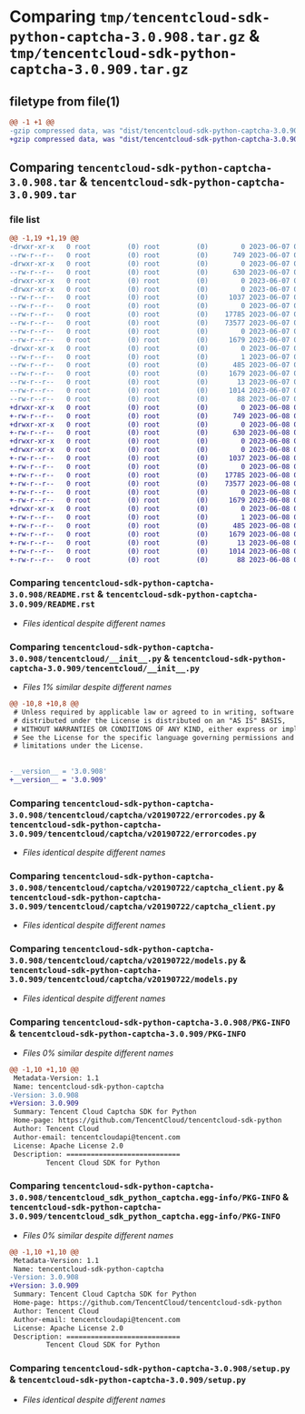 # Comparing `tmp/tencentcloud-sdk-python-captcha-3.0.908.tar.gz` & `tmp/tencentcloud-sdk-python-captcha-3.0.909.tar.gz`

## filetype from file(1)

```diff
@@ -1 +1 @@
-gzip compressed data, was "dist/tencentcloud-sdk-python-captcha-3.0.908.tar", last modified: Wed Jun  7 00:18:24 2023, max compression
+gzip compressed data, was "dist/tencentcloud-sdk-python-captcha-3.0.909.tar", last modified: Thu Jun  8 00:19:04 2023, max compression
```

## Comparing `tencentcloud-sdk-python-captcha-3.0.908.tar` & `tencentcloud-sdk-python-captcha-3.0.909.tar`

### file list

```diff
@@ -1,19 +1,19 @@
-drwxr-xr-x   0 root         (0) root         (0)        0 2023-06-07 00:18:24.000000 tencentcloud-sdk-python-captcha-3.0.908/
--rw-r--r--   0 root         (0) root         (0)      749 2023-06-07 00:18:24.000000 tencentcloud-sdk-python-captcha-3.0.908/README.rst
-drwxr-xr-x   0 root         (0) root         (0)        0 2023-06-07 00:18:24.000000 tencentcloud-sdk-python-captcha-3.0.908/tencentcloud/
--rw-r--r--   0 root         (0) root         (0)      630 2023-06-07 00:18:24.000000 tencentcloud-sdk-python-captcha-3.0.908/tencentcloud/__init__.py
-drwxr-xr-x   0 root         (0) root         (0)        0 2023-06-07 00:18:24.000000 tencentcloud-sdk-python-captcha-3.0.908/tencentcloud/captcha/
-drwxr-xr-x   0 root         (0) root         (0)        0 2023-06-07 00:18:24.000000 tencentcloud-sdk-python-captcha-3.0.908/tencentcloud/captcha/v20190722/
--rw-r--r--   0 root         (0) root         (0)     1037 2023-06-07 00:18:24.000000 tencentcloud-sdk-python-captcha-3.0.908/tencentcloud/captcha/v20190722/errorcodes.py
--rw-r--r--   0 root         (0) root         (0)        0 2023-06-07 00:18:24.000000 tencentcloud-sdk-python-captcha-3.0.908/tencentcloud/captcha/v20190722/__init__.py
--rw-r--r--   0 root         (0) root         (0)    17785 2023-06-07 00:18:24.000000 tencentcloud-sdk-python-captcha-3.0.908/tencentcloud/captcha/v20190722/captcha_client.py
--rw-r--r--   0 root         (0) root         (0)    73577 2023-06-07 00:18:24.000000 tencentcloud-sdk-python-captcha-3.0.908/tencentcloud/captcha/v20190722/models.py
--rw-r--r--   0 root         (0) root         (0)        0 2023-06-07 00:18:24.000000 tencentcloud-sdk-python-captcha-3.0.908/tencentcloud/captcha/__init__.py
--rw-r--r--   0 root         (0) root         (0)     1679 2023-06-07 00:18:24.000000 tencentcloud-sdk-python-captcha-3.0.908/PKG-INFO
-drwxr-xr-x   0 root         (0) root         (0)        0 2023-06-07 00:18:24.000000 tencentcloud-sdk-python-captcha-3.0.908/tencentcloud_sdk_python_captcha.egg-info/
--rw-r--r--   0 root         (0) root         (0)        1 2023-06-07 00:18:24.000000 tencentcloud-sdk-python-captcha-3.0.908/tencentcloud_sdk_python_captcha.egg-info/dependency_links.txt
--rw-r--r--   0 root         (0) root         (0)      485 2023-06-07 00:18:24.000000 tencentcloud-sdk-python-captcha-3.0.908/tencentcloud_sdk_python_captcha.egg-info/SOURCES.txt
--rw-r--r--   0 root         (0) root         (0)     1679 2023-06-07 00:18:24.000000 tencentcloud-sdk-python-captcha-3.0.908/tencentcloud_sdk_python_captcha.egg-info/PKG-INFO
--rw-r--r--   0 root         (0) root         (0)       13 2023-06-07 00:18:24.000000 tencentcloud-sdk-python-captcha-3.0.908/tencentcloud_sdk_python_captcha.egg-info/top_level.txt
--rw-r--r--   0 root         (0) root         (0)     1014 2023-06-07 00:18:24.000000 tencentcloud-sdk-python-captcha-3.0.908/setup.py
--rw-r--r--   0 root         (0) root         (0)       88 2023-06-07 00:18:24.000000 tencentcloud-sdk-python-captcha-3.0.908/setup.cfg
+drwxr-xr-x   0 root         (0) root         (0)        0 2023-06-08 00:19:04.000000 tencentcloud-sdk-python-captcha-3.0.909/
+-rw-r--r--   0 root         (0) root         (0)      749 2023-06-08 00:19:04.000000 tencentcloud-sdk-python-captcha-3.0.909/README.rst
+drwxr-xr-x   0 root         (0) root         (0)        0 2023-06-08 00:19:04.000000 tencentcloud-sdk-python-captcha-3.0.909/tencentcloud/
+-rw-r--r--   0 root         (0) root         (0)      630 2023-06-08 00:19:04.000000 tencentcloud-sdk-python-captcha-3.0.909/tencentcloud/__init__.py
+drwxr-xr-x   0 root         (0) root         (0)        0 2023-06-08 00:19:04.000000 tencentcloud-sdk-python-captcha-3.0.909/tencentcloud/captcha/
+drwxr-xr-x   0 root         (0) root         (0)        0 2023-06-08 00:19:04.000000 tencentcloud-sdk-python-captcha-3.0.909/tencentcloud/captcha/v20190722/
+-rw-r--r--   0 root         (0) root         (0)     1037 2023-06-08 00:19:04.000000 tencentcloud-sdk-python-captcha-3.0.909/tencentcloud/captcha/v20190722/errorcodes.py
+-rw-r--r--   0 root         (0) root         (0)        0 2023-06-08 00:19:04.000000 tencentcloud-sdk-python-captcha-3.0.909/tencentcloud/captcha/v20190722/__init__.py
+-rw-r--r--   0 root         (0) root         (0)    17785 2023-06-08 00:19:04.000000 tencentcloud-sdk-python-captcha-3.0.909/tencentcloud/captcha/v20190722/captcha_client.py
+-rw-r--r--   0 root         (0) root         (0)    73577 2023-06-08 00:19:04.000000 tencentcloud-sdk-python-captcha-3.0.909/tencentcloud/captcha/v20190722/models.py
+-rw-r--r--   0 root         (0) root         (0)        0 2023-06-08 00:19:04.000000 tencentcloud-sdk-python-captcha-3.0.909/tencentcloud/captcha/__init__.py
+-rw-r--r--   0 root         (0) root         (0)     1679 2023-06-08 00:19:04.000000 tencentcloud-sdk-python-captcha-3.0.909/PKG-INFO
+drwxr-xr-x   0 root         (0) root         (0)        0 2023-06-08 00:19:04.000000 tencentcloud-sdk-python-captcha-3.0.909/tencentcloud_sdk_python_captcha.egg-info/
+-rw-r--r--   0 root         (0) root         (0)        1 2023-06-08 00:19:04.000000 tencentcloud-sdk-python-captcha-3.0.909/tencentcloud_sdk_python_captcha.egg-info/dependency_links.txt
+-rw-r--r--   0 root         (0) root         (0)      485 2023-06-08 00:19:04.000000 tencentcloud-sdk-python-captcha-3.0.909/tencentcloud_sdk_python_captcha.egg-info/SOURCES.txt
+-rw-r--r--   0 root         (0) root         (0)     1679 2023-06-08 00:19:04.000000 tencentcloud-sdk-python-captcha-3.0.909/tencentcloud_sdk_python_captcha.egg-info/PKG-INFO
+-rw-r--r--   0 root         (0) root         (0)       13 2023-06-08 00:19:04.000000 tencentcloud-sdk-python-captcha-3.0.909/tencentcloud_sdk_python_captcha.egg-info/top_level.txt
+-rw-r--r--   0 root         (0) root         (0)     1014 2023-06-08 00:19:04.000000 tencentcloud-sdk-python-captcha-3.0.909/setup.py
+-rw-r--r--   0 root         (0) root         (0)       88 2023-06-08 00:19:04.000000 tencentcloud-sdk-python-captcha-3.0.909/setup.cfg
```

### Comparing `tencentcloud-sdk-python-captcha-3.0.908/README.rst` & `tencentcloud-sdk-python-captcha-3.0.909/README.rst`

 * *Files identical despite different names*

### Comparing `tencentcloud-sdk-python-captcha-3.0.908/tencentcloud/__init__.py` & `tencentcloud-sdk-python-captcha-3.0.909/tencentcloud/__init__.py`

 * *Files 1% similar despite different names*

```diff
@@ -10,8 +10,8 @@
 # Unless required by applicable law or agreed to in writing, software
 # distributed under the License is distributed on an "AS IS" BASIS,
 # WITHOUT WARRANTIES OR CONDITIONS OF ANY KIND, either express or implied.
 # See the License for the specific language governing permissions and
 # limitations under the License.
 
 
-__version__ = '3.0.908'
+__version__ = '3.0.909'
```

### Comparing `tencentcloud-sdk-python-captcha-3.0.908/tencentcloud/captcha/v20190722/errorcodes.py` & `tencentcloud-sdk-python-captcha-3.0.909/tencentcloud/captcha/v20190722/errorcodes.py`

 * *Files identical despite different names*

### Comparing `tencentcloud-sdk-python-captcha-3.0.908/tencentcloud/captcha/v20190722/captcha_client.py` & `tencentcloud-sdk-python-captcha-3.0.909/tencentcloud/captcha/v20190722/captcha_client.py`

 * *Files identical despite different names*

### Comparing `tencentcloud-sdk-python-captcha-3.0.908/tencentcloud/captcha/v20190722/models.py` & `tencentcloud-sdk-python-captcha-3.0.909/tencentcloud/captcha/v20190722/models.py`

 * *Files identical despite different names*

### Comparing `tencentcloud-sdk-python-captcha-3.0.908/PKG-INFO` & `tencentcloud-sdk-python-captcha-3.0.909/PKG-INFO`

 * *Files 0% similar despite different names*

```diff
@@ -1,10 +1,10 @@
 Metadata-Version: 1.1
 Name: tencentcloud-sdk-python-captcha
-Version: 3.0.908
+Version: 3.0.909
 Summary: Tencent Cloud Captcha SDK for Python
 Home-page: https://github.com/TencentCloud/tencentcloud-sdk-python
 Author: Tencent Cloud
 Author-email: tencentcloudapi@tencent.com
 License: Apache License 2.0
 Description: ============================
         Tencent Cloud SDK for Python
```

### Comparing `tencentcloud-sdk-python-captcha-3.0.908/tencentcloud_sdk_python_captcha.egg-info/PKG-INFO` & `tencentcloud-sdk-python-captcha-3.0.909/tencentcloud_sdk_python_captcha.egg-info/PKG-INFO`

 * *Files 0% similar despite different names*

```diff
@@ -1,10 +1,10 @@
 Metadata-Version: 1.1
 Name: tencentcloud-sdk-python-captcha
-Version: 3.0.908
+Version: 3.0.909
 Summary: Tencent Cloud Captcha SDK for Python
 Home-page: https://github.com/TencentCloud/tencentcloud-sdk-python
 Author: Tencent Cloud
 Author-email: tencentcloudapi@tencent.com
 License: Apache License 2.0
 Description: ============================
         Tencent Cloud SDK for Python
```

### Comparing `tencentcloud-sdk-python-captcha-3.0.908/setup.py` & `tencentcloud-sdk-python-captcha-3.0.909/setup.py`

 * *Files identical despite different names*


